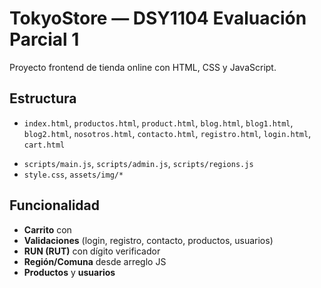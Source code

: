 # TokyoStore — DSY1104 Evaluación Parcial 1

Proyecto frontend de tienda online con HTML, CSS y JavaScript.

## Estructura
- `index.html`, `productos.html`, `product.html`, `blog.html`, `blog1.html`, `blog2.html`, `nosotros.html`, `contacto.html`, `registro.html`, `login.html`, `cart.html`
<!-- - `admin/` dashboard,mantenedores de productos y usuarios -->
- `scripts/main.js`, `scripts/admin.js`, `scripts/regions.js`
- `style.css`, `assets/img/*`

## Funcionalidad
- **Carrito** con 
- **Validaciones** (login, registro, contacto, productos, usuarios)
- **RUN (RUT)** con dígito verificador
- **Región/Comuna** desde arreglo JS
- **Productos** y **usuarios** 
